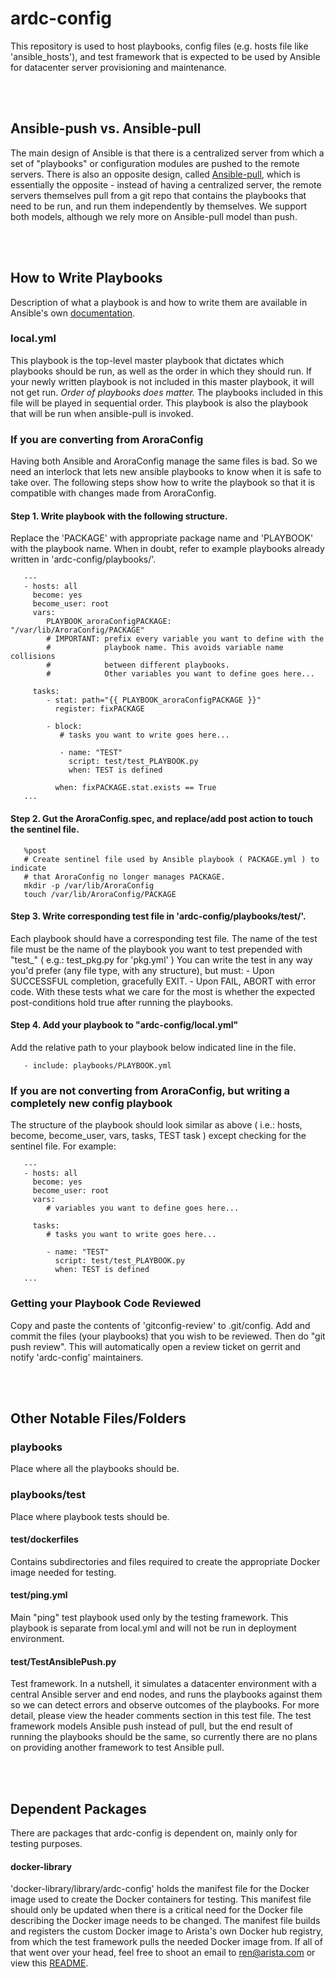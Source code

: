 
# ardc-config
This repository is used to host playbooks, config files (e.g. hosts file like 'ansible\_hosts'), and test framework that is expected to be used by Ansible for datacenter server provisioning and maintenance.

<br />
<br />

## Ansible-push vs. Ansible-pull
The main design of Ansible is that there is a centralized server from which a set of "playbooks" or configuration modules are pushed to the remote servers. There is also an opposite design, called [Ansible-pull](http://docs.ansible.com/ansible/playbooks_intro.html#ansible-pull), which is essentially the opposite - instead of having a centralized server, the remote servers themselves pull from a git repo that contains the playbooks that need to be run, and run them independently by themselves. We support both models, although we rely more on Ansible-pull model than push. 

<br />
<br />

## How to Write Playbooks
Description of what a playbook is and how to write them are available in Ansible's own [documentation](http://docs.ansible.com/ansible/playbooks_intro.html). 

### local.yml
This playbook is the top-level master playbook that dictates which playbooks should be run, as well as the order in which they should run. If your newly written playbook is not included in this master playbook, it will not get run. *Order of playbooks does matter.* The playbooks included in this file will be played in sequential order. This playbook is also the playbook that will be run when ansible-pull is invoked. 

### If you are converting from AroraConfig
Having both Ansible and AroraConfig manage the same files is bad.  So we need an interlock that lets new ansible playbooks to know when it is safe to take over. The following steps show how to write the playbook so that it is compatible with changes made from AroraConfig.

#### Step 1. Write playbook with the following structure.
Replace the 'PACKAGE' with appropriate package name and 'PLAYBOOK' with the playbook name. When in doubt, refer to example playbooks already written in 'ardc-config/playbooks/'.

```
   ---
   - hosts: all
     become: yes
     become_user: root
     vars:
        PLAYBOOK_aroraConfigPACKAGE:       "/var/lib/AroraConfig/PACKAGE"
        # IMPORTANT: prefix every variable you want to define with the 
        #            playbook name. This avoids variable name collisions 
        #            between different playbooks.
        #            Other variables you want to define goes here...

     tasks:
        - stat: path="{{ PLAYBOOK_aroraConfigPACKAGE }}"
          register: fixPACKAGE

        - block:
           # tasks you want to write goes here...

           - name: "TEST"
             script: test/test_PLAYBOOK.py
             when: TEST is defined

          when: fixPACKAGE.stat.exists == True
   ...
```

#### Step 2. Gut the AroraConfig.spec, and replace/add post action to touch the sentinel file.
```
   %post
   # Create sentinel file used by Ansible playbook ( PACKAGE.yml ) to indicate
   # that AroraConfig no longer manages PACKAGE.
   mkdir -p /var/lib/AroraConfig
   touch /var/lib/AroraConfig/PACKAGE
```

#### Step 3. Write corresponding test file in 'ardc-config/playbooks/test/'.
Each playbook should have a corresponding test file. The name of the test file must be the name of the playbook you want to test prepended with "test\_" ( e.g.: test\_pkg.py for 'pkg.yml' )
You can write the test in any way you'd prefer (any file type, with any structure), but must:
    - Upon SUCCESSFUL completion, gracefully EXIT.
    - Upon FAIL, ABORT with error code.
With these tests what we care for the most is whether the expected post-conditions hold true after running the playbooks.

#### Step 4. Add your playbook to "ardc-config/local.yml" 
Add the relative path to your playbook below indicated line in the file. 
```
   - include: playbooks/PLAYBOOK.yml
```

### If you are not converting from AroraConfig, but writing a completely new config playbook
The structure of the playbook should look similar as above ( i.e.: hosts, become, become\_user, vars, tasks, TEST task ) except checking for the sentinel file. For example:

```
   ---
   - hosts: all
     become: yes
     become_user: root
     vars:
        # variables you want to define goes here...

     tasks:
        # tasks you want to write goes here...

        - name: "TEST"
          script: test/test_PLAYBOOK.py
          when: TEST is defined
   ...
```

### Getting your Playbook Code Reviewed
Copy and paste the contents of 'gitconfig-review' to .git/config. Add and commit the files (your playbooks) that you wish to be reviewed. Then do "git push review". This will automatically open a review ticket on gerrit and notify 'ardc-config' maintainers.

<br />
<br />

## Other Notable Files/Folders
### playbooks
Place where all the playbooks should be.

### playbooks/test
Place where playbook tests should be.

#### test/dockerfiles
Contains subdirectories and files required to create the appropriate Docker image needed for testing.

#### test/ping.yml
Main "ping" test playbook used only by the testing framework. This playbook is separate from local.yml and will not be run in deployment environment.

#### test/TestAnsiblePush.py
Test framework. In a nutshell, it simulates a datacenter environment with a central Ansible server and end nodes, and runs the playbooks against them so we can detect errors and observe outcomes of the playbooks. For more detail, please view the header comments section in this test file. The test framework models Ansible push instead of pull, but the end result of running the playbooks should be the same, so currently there are no plans on providing another framework to test Ansible pull.

<br />
<br />

## Dependent Packages
There are packages that ardc-config is dependent on, mainly only for testing purposes.

#### docker-library
'docker-library/library/ardc-config' holds the manifest file for the Docker image used to create the Docker containers for testing. This manifest file should only be updated when there is a critical need for the Docker file describing the Docker image needs to be changed. The manifest file builds and registers the custom Docker image to Arista's own Docker hub registry, from which the test framework pulls the needed Docker image from. If all of that went over your head, feel free to shoot an email to ren@arista.com or view this [README](http://gerrit/plugins/gitblit/docs/?r=docker-library.git&h=master).

